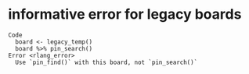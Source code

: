 # informative error for legacy boards

    Code
      board <- legacy_temp()
      board %>% pin_search()
    Error <rlang_error>
      Use `pin_find()` with this board, not `pin_search()`

